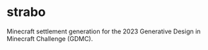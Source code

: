 # strabo
Minecraft settlement generation for the 2023 Generative Design in Minecraft Challenge (GDMC).
